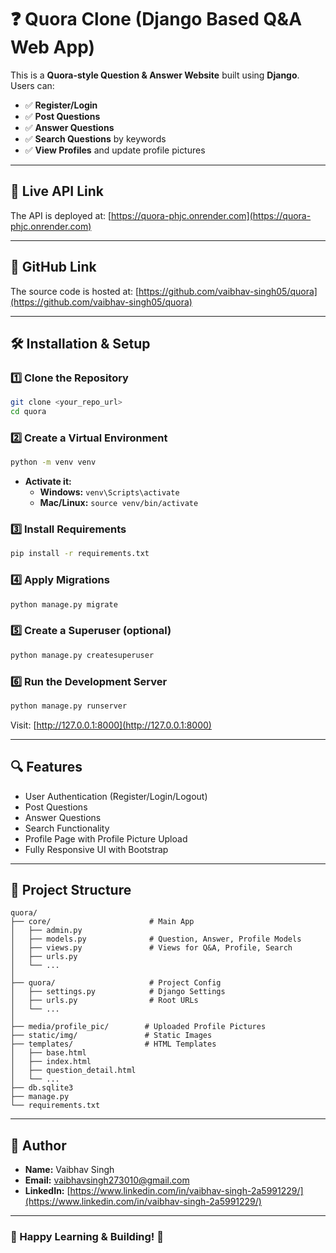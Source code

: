 # ❓ Quora Clone (Django Based Q&A Web App)

This is a **Quora-style Question & Answer Website** built using **Django**. Users can:
- ✅ **Register/Login**
- ✅ **Post Questions**
- ✅ **Answer Questions**
- ✅ **Search Questions** by keywords
- ✅ **View Profiles** and update profile pictures

---

## 🚀 Live API Link  
The API is deployed at: [https://quora-phjc.onrender.com](https://quora-phjc.onrender.com)

---

## 🚀 GitHub Link
The source code is hosted at: [https://github.com/vaibhav-singh05/quora](https://github.com/vaibhav-singh05/quora)

---

## 🛠 **Installation & Setup**

### **1️⃣ Clone the Repository**
```sh
git clone <your_repo_url>
cd quora
```

### **2️⃣ Create a Virtual Environment**
```sh
python -m venv venv
```
- **Activate it:**
  - **Windows:** `venv\Scripts\activate`
  - **Mac/Linux:** `source venv/bin/activate`

### **3️⃣ Install Requirements**
```sh
pip install -r requirements.txt
```

### **4️⃣ Apply Migrations**
```sh
python manage.py migrate
```

### **5️⃣ Create a Superuser (optional)**
```sh
python manage.py createsuperuser
```

### **6️⃣ Run the Development Server**
```sh
python manage.py runserver
```

Visit: [http://127.0.0.1:8000](http://127.0.0.1:8000)

---

## 🔍 **Features**
- User Authentication (Register/Login/Logout)
- Post Questions
- Answer Questions
- Search Functionality
- Profile Page with Profile Picture Upload
- Fully Responsive UI with Bootstrap

---

## 🧩 **Project Structure**
```
quora/
├── core/                      # Main App
│   ├── admin.py
│   ├── models.py              # Question, Answer, Profile Models
│   ├── views.py               # Views for Q&A, Profile, Search
│   ├── urls.py
│   └── ...
│
├── quora/                     # Project Config
│   ├── settings.py            # Django Settings
│   ├── urls.py                # Root URLs
│   └── ...
│
├── media/profile_pic/        # Uploaded Profile Pictures
├── static/img/               # Static Images
├── templates/                # HTML Templates
│   ├── base.html
│   ├── index.html
│   ├── question_detail.html
│   └── ...
├── db.sqlite3
├── manage.py
└── requirements.txt
```

---

## 👤 **Author**
- **Name:** Vaibhav Singh
- **Email:** [vaibhavsingh273010@gmail.com](mailto:vaibhavsingh273010@gmail.com)
- **LinkedIn:** [https://www.linkedin.com/in/vaibhav-singh-2a5991229/](https://www.linkedin.com/in/vaibhav-singh-2a5991229/)

---

### 🎉 Happy Learning & Building! 🚀

